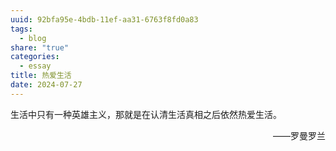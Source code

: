 ```yaml
---
uuid: 92bfa95e-4bdb-11ef-aa31-6763f8fd0a83
tags:
  - blog
share: "true"
categories:
  - essay
title: 热爱生活
date: 2024-07-27
---
```

生活中只有一种英雄主义，那就是在认清生活真相之后依然热爱生活。

<p align="right">——罗曼罗兰</p>
